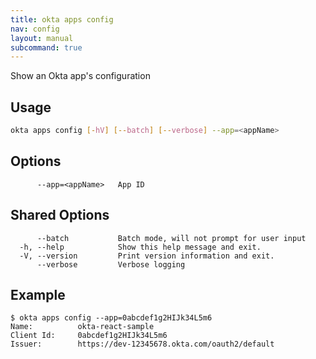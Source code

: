 ```yaml
---
title: okta apps config
nav: config
layout: manual
subcommand: true
---
```


Show an Okta app's configuration

## Usage
```bash
okta apps config [-hV] [--batch] [--verbose] --app=<appName>
```

## Options
```
      --app=<appName>   App ID
```

## Shared Options
```
      --batch           Batch mode, will not prompt for user input
  -h, --help            Show this help message and exit.
  -V, --version         Print version information and exit.
      --verbose         Verbose logging
```

## Example
```
$ okta apps config --app=0abcdef1g2HIJk34L5m6
Name:          okta-react-sample
Client Id:     0abcdef1g2HIJk34L5m6
Issuer:        https://dev-12345678.okta.com/oauth2/default
```
